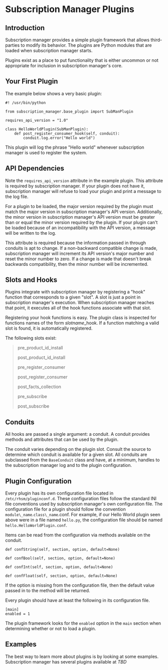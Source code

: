 # Subscription Manager Plugins

## Introduction
Subscription manager provides a simple plugin framework that allows
third-parties to modify its behavior.  The plugins are Python modules that
are loaded when subscription manager starts.

Plugins exist as a place to put functionality that is either uncommon or
not appropriate for inclusion in subscription manager's core.

## Your First Plugin
The example below shows a very basic plugin:

    #! /usr/bin/python

    from subscription_manager.base_plugin import SubManPlugin

    requires_api_version = "1.0"

    class HelloWorldPlugin(SubManPlugin):
        def post_register_consumer_hook(self, conduit):
            conduit.log.error("Hello world")

This plugin will log the phrase "Hello world" whenever subscription manager
is used to register the system.

## API Dependencies
Note the `requires_api_version` attribute in the example plugin.  This
attribute is required by subscription manager.  If your plugin does not have
it, subscription manager will refuse to load your plugin and print a message
to the log file.
 
For a plugin to be loaded, the major version required by the plugin must match
the major version in subscription manager's API version. Additionally, the 
minor version in subscription manager's API version must be greater than or 
equal the minor version required by the plugin.  If your plugin can't be loaded
because of an incompatibility with the API version, a message will be written
to the log.

This attribute is required because the information passed in through conduits
is apt to change.  If a non-backward compatible change is made, subscription
manager will increment its API version's major number and reset the minor
number to zero.  If a change is made that doesn't break backwards compatibility,
then the minor number will be incremented.

## Slots and Hooks
Plugins integrate with subscription manager by registering a "hook" function
that corresponds to a given "slot".  A slot is just a point in subscription
manager's execution.  When subscription manager reaches that point, it
executes all of the hook functions associate with that slot.

Registering your hook functions is easy.  The plugin class is inspected for
functions names of the form *slotname*\_hook.  If a function matching a valid
slot is found, it is automatically registered.

The following slots exist:

> pre\_product\_id\_install
>
> post\_product\_id\_install
>
> pre\_register\_consumer
>
> post\_register\_consumer
>
> post\_facts\_collection
>
> pre\_subscribe
>
> post\_subscribe

## Conduits
All hooks are passed a single argument: a conduit.  A conduit provides methods
and attributes that can be used by the plugin.

The conduit varies depending on the plugin slot.  Consult the source to
determine which conduit is available for a given slot.  All conduits are
subclassed from the `BaseConduit` class and have, at a minimum, handles
to the subscription manager log and to the plugin configuration.

## Plugin Configuration
Every plugin has its own configuration file located in 
`/etc/rhsm/pluginconf.d`.  These configuration files follow the standard INI
file conventions used by subscription manager's own configuration file.  The
configuration file for a plugin should follow the convention 
`module\_name`.`class\_name`.conf.  For example, if our Hello World plugin
seen above were in a file named `hello.py`, the configuration file should be
named `hello.HelloWorldPlugin.conf`.

Items can be read from the configuration via methods available on the conduit.

    def confString(self, section, option, default=None)

    def confBool(self, section, option, default=None)

    def confInt(self, section, option, default=None)

    def confFloat(self, section, option, default=None)

If the option is missing from the configuration file, then the default value
passed in to the method will be returned.

Every plugin should have at least the following in its configuration file.

    [main]
    enabled = 1

The plugin framework looks for the `enabled` option in the `main` section when
determining whether or not to load a plugin.

## Examples
The best way to learn more about plugins is by looking at some examples.
Subscription manager has several plugins available at _TBD_
